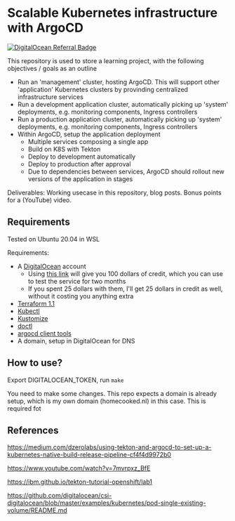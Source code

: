 # Scalable Kubernetes infrastructure with ArgoCD

[![DigitalOcean Referral Badge](https://web-platforms.sfo2.digitaloceanspaces.com/WWW/Badge%202.svg)](https://www.digitalocean.com/?refcode=6ea9fd9553be&utm_campaign=Referral_Invite&utm_medium=Referral_Program&utm_source=badge)

This repository is used to store a learning project, with the following objectives / goals as an outline

- Run an 'management' cluster, hosting ArgoCD. This will support other 'application' Kubernetes clusters by provinding centralized infrastructure services
- Run a development application cluster, automatically picking up 'system' deployments, e.g. monitoring components, Ingress controllers
- Run a production application cluster, automatically picking up 'system' deployments, e.g. monitoring components, Ingress controllers
- Within ArgoCD, setup the application deployment
  - Multiple services composing a single app
  - Build on K8S with Tekton
  - Deploy to development automatically
  - Deploy to production after approval
  - Due to dependencies between services, ArgoCD should rollout new versions of the application in stages

Deliverables: Working usecase in this repository, blog posts. Bonus points for a (YouTube) video.

## Requirements

Tested on Ubuntu 20.04 in WSL

Requirements:

- A [DigitalOcean](https://www.digitalocean.com/) account
  - Using [this link](https://m.do.co/c/6ea9fd9553be) will give you 100 dollars of credit, which you can use to test the service for two months
  - If you spent 25 dollars with them, I'll get 25 dollars in credit as well, without it costing you anything extra
- [Terraform 1.1](https://terraform.io)
- [Kubectl](https://kubernetes.io/docs/tasks/tools/)
- [Kustomize](https://kubernetes.io/docs/tasks/tools/)
- [doctl](https://github.com/digitalocean/doctl)
- [argocd client tools](https://argo-cd.readthedocs.io/en/stable/cli_installation/)
- A domain, setup in DigitalOcean for DNS

## How to use?

Export DIGITALOCEAN_TOKEN, run ```make```

You need to make some changes. This repo expects a domain is already setup, which is my own domain (homecooked.nl) in this case. This is required fot 

## References

https://medium.com/dzerolabs/using-tekton-and-argocd-to-set-up-a-kubernetes-native-build-release-pipeline-cf4f4d9972b0

https://www.youtube.com/watch?v=7mvrpxz_BfE

https://ibm.github.io/tekton-tutorial-openshift/lab1

https://github.com/digitalocean/csi-digitalocean/blob/master/examples/kubernetes/pod-single-existing-volume/README.md